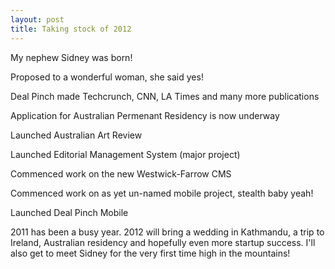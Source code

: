 ```yaml
---
layout: post
title: Taking stock of 2012
---
```


My nephew Sidney was born!

Proposed to a wonderful woman, she said yes!

Deal Pinch made Techcrunch, CNN, LA Times and many more publications

Application for Australian Permenant Residency is now underway

Launched Australian Art Review

Launched Editorial Management System (major project)

Commenced work on the new Westwick-Farrow CMS

Commenced work on as yet un-named mobile project, stealth baby yeah!

Launched Deal Pinch Mobile

2011 has been a busy year.  2012 will bring a wedding in Kathmandu, a trip to Ireland, Australian residency and hopefully even more startup success.  I'll also get to meet Sidney for the very first time high in the mountains!